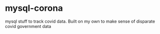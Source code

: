 # mysql-corona
mysql stuff to track covid data. Built on my own to make sense of disparate covid government data
